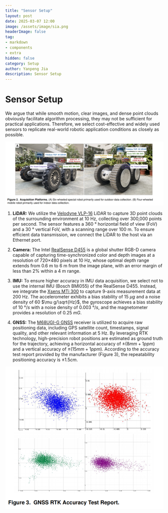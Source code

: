 ```yaml
---
title: "Sensor Setup"
layout: post
date: 2025-03-07 12:00
image: /assets/image/sia.png
headerImage: false
tag:
- markdown
- components
- extra
hidden: false
category: Setup
author: Yanpeng Jia
description: Sensor Setup
---
```


# Sensor Setup

We argue that while smooth motion, clear images, and dense point clouds obviously facilitate algorithm processing, they may not be sufficient for practical applications. Therefore, we select cost-effective and widely used sensors to replicate real-world robotic application conditions as closely as possible.

![figure](../../assets/image/figure2.png)

1. **LiDAR:** We utilize the [Velodyne VLP-16](https://ouster.com/products/hardware/vlp-16) LiDAR to capture 3D point clouds of the surrounding environment at 10 Hz, collecting over 300,000 points per second. The sensor features a 360 ° horizontal field of view (FoV) and a 30 ° vertical FoV, with a scanning range over 100 m. To ensure efficient data transmission, we connect the LiDAR to the host via an Ethernet port.

2. **Camera:** The Intel [RealSense D455](https://www.intelrealsense.com/depth-camera-d455/) is a global shutter RGB-D camera capable of capturing time-synchronized color and depth images at a resolution of 720×480 pixels at 10 Hz, whose optimal depth range extends from 0.6 m to 6 m from the image plane, with an error margin of less than 2% within a 4 m range.

3. **IMU:** To ensure higher accuracy in IMU data acquisition, we select not to use the internal IMU (Bosch BMI055) of the RealSense D455. Instead, we integrate the [Xsens MTi 300](https://www.xsens.com/hubfs/Downloads/Leaflets/MTi-300.pdf) to capture 9-axis measurement data at 200 Hz. The accelerometer exhibits a bias stability of 15 $\mu g$ and a noise density of 60 $\mu g/\sqrt{Hz}$, the gyroscope achieves a bias stability of 10 $°/s$ with a noise density of 0.003 $°/s$, and the magnetometer provides a resolution of 0.25 $mG$.

4. **GNSS:** The [M68UGI-G GNSS](https://www.devecent.com/M68.html) receiver is utilized to acquire raw positioning data, including GPS satellite count, timestamps, signal quality, and other relevant information at 5 Hz. By leveraging RTK technology, high-precision robot positions are estimated as ground truth for the trajectory, achieving a horizontal accuracy of $\pm(8mm+1ppm)$ and a vertical accuracy of $\pm(15mm+1ppm)$. According to the accuracy test report provided by the manufacturer (Figure 3), the repeatability positioning accuracy is $\pm1.5cm$.

![figure](../../assets/image/figure3.png)
